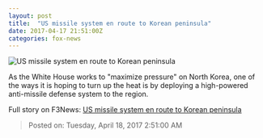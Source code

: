 ```yaml
---
layout: post
title:  "US missile system en route to Korean peninsula"
date: 2017-04-17 21:51:00Z
categories: fox-news
---
```


![US missile system en route to Korean peninsula](http://a57.foxnews.com/images.foxnews.com/content/fox-news/world/2017/04/17/us-missile-system-en-route-to-korean-peninsula/_jcr_content/par/featured-media/media-0.img.jpg/0/0/1492466306230.jpg?ve=1)

As the White House works to "maximize pressure" on North Korea, one of the ways it is hoping to turn up the heat is by deploying a high-powered anti-missile defense system to the region.


Full story on F3News: [US missile system en route to Korean peninsula](http://www.f3nws.com/n/ZGGFBE)

> Posted on: Tuesday, April 18, 2017 2:51:00 AM
